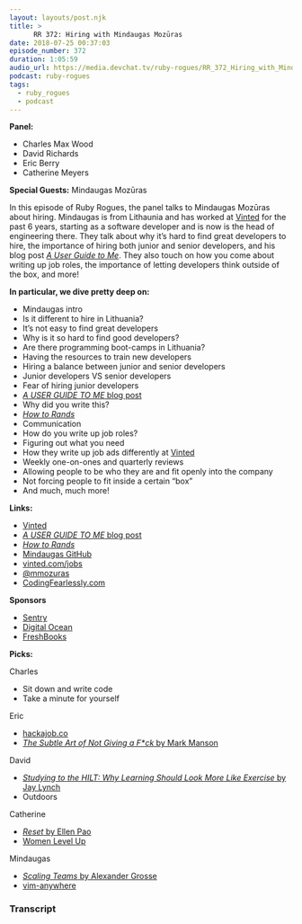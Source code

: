 ```yaml
---
layout: layouts/post.njk
title: >
      RR 372: Hiring with Mindaugas Mozūras
date: 2018-07-25 00:37:03
episode_number: 372
duration: 1:05:59
audio_url: https://media.devchat.tv/ruby-rogues/RR_372_Hiring_with_Mindaugas_Mozuras.mp3
podcast: ruby-rogues
tags: 
  - ruby_rogues
  - podcast
---
```


 **Panel:**

- Charles Max Wood
- David Richards
- Eric Berry
- Catherine Meyers

**Special Guests:** Mindaugas Mozūras

In this episode of Ruby Rogues, the panel talks to Mindaugas Mozūras about hiring. Mindaugas is from Lithaunia and has worked at [Vinted](https://www.vinted.com/) for the past 6 years, starting as a software developer and is now is the head of engineering there. They talk about why it’s hard to find great developers to hire, the importance of hiring both junior and senior developers, and his blog post [_A User Guide to Me_](https://codingfearlessly.com/a-user-guide-to-me). They also touch on how you come about writing up job roles, the importance of letting developers think outside of the box, and more!

**In particular, we dive pretty deep on:**

- Mindaugas intro
- Is it different to hire in Lithuania?
- It’s not easy to find great developers
- Why is it so hard to find good developers?
- Are there programming boot-camps in Lithuania?
- Having the resources to train new developers
- Hiring a balance between junior and senior developers
- Junior developers VS senior developers
- Fear of hiring junior developers
- [_A USER GUIDE TO ME_ blog post](https://codingfearlessly.com/a-user-guide-to-me)
- Why did you write this?
- [_How to Rands_](http://randsinrepose.com/archives/how-to-rands/)
- Communication
- How do you write up job roles?
- Figuring out what you need
- How they write up job ads differently at [Vinted](https://www.vinted.com/)
- Weekly one-on-ones and quarterly reviews
- Allowing people to be who they are and fit openly into the company
- Not forcing people to fit inside a certain “box” 
- And much, much more!

**Links:**

- [Vinted](https://www.vinted.com/)
- [_A USER GUIDE TO ME_ blog post](https://codingfearlessly.com/a-user-guide-to-me)
- [_How to Rands_](http://randsinrepose.com/archives/how-to-rands/)
- [Mindaugas GitHub](https://github.com/mmozuras)
- [vinted.com/jobs](https://www.vinted.com/jobs)
- [@mmozuras](https://twitter.com/mmozuras?lang=en)
- [CodingFearlessly.com](https://codingfearlessly.com/)

**Sponsors**

- [Sentry](https://sentry.io/welcome/)
- [Digital Ocean](https://www.digitalocean.com/)
- [FreshBooks](https://www.freshbooks.com/invoice?ref=11731&utm_source=pbm&utm_medium=affiliate-program&utm_influencer=419364&utm_campaign=podcast-influencers)

**Picks:**

Charles

- Sit down and write code
- Take a minute for yourself

Eric

- [hackajob.co](https://hackajob.co/)
- [_The Subtle Art of Not Giving a F\*ck_ by Mark Manson](https://markmanson.net/not-giving-a-fuck)

David

- [_Studying to the HILT: Why Learning Should Look More Like Exercise_ by Jay Lynch](https://medium.com/@quixotic_scholar/studying-to-the-hilt-why-learning-should-look-more-like-exercise-cbfae517f14b)
- Outdoors

Catherine

- [_Reset_ by Ellen Pao](https://www.amazon.com/Reset-Fight-Inclusion-Lasting-Change/dp/039959101X/ref=sr_1_1?ie=UTF8&qid=1530636881&sr=8-1&keywords=ellen+pao+reset&dpID=41-wI8hOtvL&preST=_SY344_BO1,204,203,200_QL70_&dpSrc=srch)
- [Women Level Up](https://www.meetup.com/Maven-Diversity-in-Tech-Women-Level-Up/)

Mindaugas

- [_Scaling Teams_ by Alexander Grosse](https://www.goodreads.com/book/show/34118071-scaling-teams)
- [vim-anywhere](https://github.com/cknadler/vim-anywhere)


### Transcript


